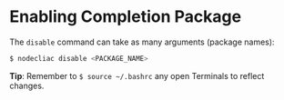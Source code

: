 # Enabling Completion Package

The `disable` command can take as many arguments (package names):

```sh
$ nodecliac disable <PACKAGE_NAME>
```

**Tip**: Remember to `$ source ~/.bashrc` any open Terminals to reflect changes.
